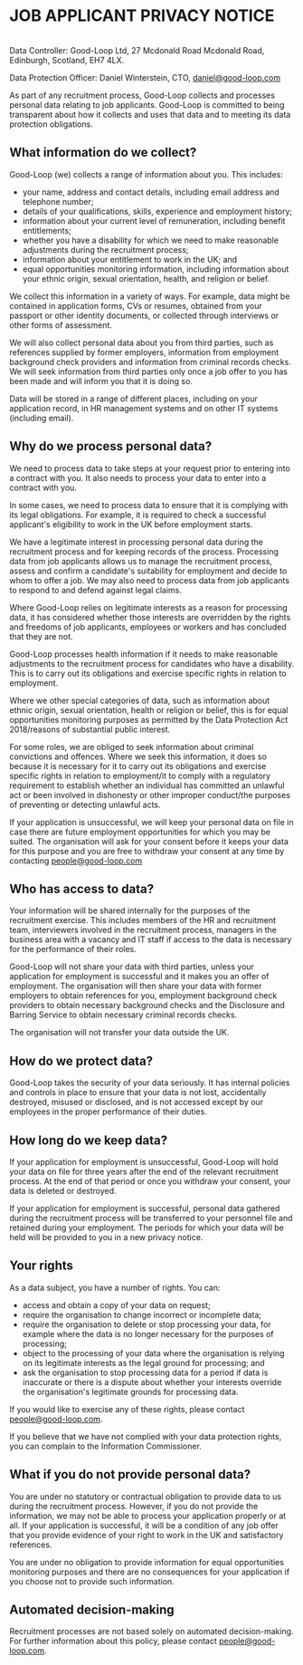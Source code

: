 # JOB APPLICANT PRIVACY NOTICE 

<br/>
Data Controller: Good-Loop Ltd, 27 Mcdonald Road Mcdonald Road, Edinburgh, Scotland, EH7 4LX. 

Data Protection Officer: Daniel Winterstein, CTO, [daniel@good-loop.com](mailto:daniel@good-loop.com)

As part of any recruitment process, Good-Loop collects and processes personal data relating to job applicants. Good-Loop is committed to being transparent about how it collects and uses that data and to meeting its data protection obligations. 

## What information do we collect? 

Good-Loop (we) collects a range of information about you. This includes: 

- your name, address and contact details, including email address and telephone number; 
- details of your qualifications, skills, experience and employment history; 
- information about your current level of remuneration, including benefit entitlements; 
- whether you have a disability for which we need to make reasonable adjustments during the recruitment process; 
- information about your entitlement to work in the UK; and 
- equal opportunities monitoring information, including information about your ethnic origin, sexual orientation, health, and religion or belief. 

We collect this information in a variety of ways. For example, data might be contained in application forms, CVs or resumes, obtained from your passport or other identity documents, or collected through interviews or other forms of assessment. 

We will also collect personal data about you from third parties, such as references supplied by former employers, information from employment background check providers and information from criminal records checks. We will seek information from third parties only once a job offer to you has been made and will inform you that it is doing so. 

Data will be stored in a range of different places, including on your application record, in HR management systems and on other IT systems (including email). 

## Why do we process personal data? 

We need to process data to take steps at your request prior to entering into a contract with you. It also needs to process your data to enter into a contract with you. 

In some cases, we need to process data to ensure that it is complying with its legal obligations. For example, it is required to check a successful applicant's eligibility to work in the UK before employment starts. 

We have a legitimate interest in processing personal data during the recruitment process and for keeping records of the process. Processing data from job applicants allows us to manage the recruitment process, assess and confirm a candidate's suitability for employment and decide to whom to offer a job. We may also need to process data from job applicants to respond to and defend against legal claims. 

Where Good-Loop relies on legitimate interests as a reason for processing data, it has considered whether those interests are overridden by the rights and freedoms of job applicants, employees or workers and has concluded that they are not. 

Good-Loop processes health information if it needs to make reasonable adjustments to the recruitment process for candidates who have a disability. This is to carry out its obligations and exercise specific rights in relation to employment. 

Where we other special categories of data, such as information about ethnic origin, sexual orientation, health or religion or belief, this is for equal opportunities monitoring purposes as permitted by the Data Protection Act 2018/reasons of substantial public interest. 

For some roles, we are obliged to seek information about criminal convictions and offences. Where we seek this information, it does so because it is necessary for it to carry out its obligations and exercise specific rights in relation to employment/it to comply with a regulatory requirement to establish whether an individual has committed an unlawful act or been involved in dishonesty or other improper conduct/the purposes of preventing or detecting unlawful acts. 

If your application is unsuccessful, we will keep your personal data on file in case there are future employment opportunities for which you may be suited. The organisation will ask for your consent before it keeps your data for this purpose and you are free to withdraw your consent at any time by contacting [people@good-loop.com](mailto:people@good-loop.com)

## Who has access to data? 

Your information will be shared internally for the purposes of the recruitment exercise. This includes members of the HR and recruitment team, interviewers involved in the recruitment process, managers in the business area with a vacancy and IT staff if access to the data is necessary for the performance of their roles. 

Good-Loop will not share your data with third parties, unless your application for employment is successful and it makes you an offer of employment. The organisation will then share your data with former employers to obtain references for you, employment background check providers to obtain necessary background checks and the Disclosure and Barring Service to obtain necessary criminal records checks. 

The organisation will not transfer your data outside the UK. 

## How do we protect data? 

Good-Loop takes the security of your data seriously. It has internal policies and controls in place to ensure that your data is not lost, accidentally destroyed, misused or disclosed, and is not accessed except by our employees in the proper performance of their duties. 

## How long do we keep data? 

If your application for employment is unsuccessful, Good-Loop will hold your data on file for three years after the end of the relevant recruitment process. At the end of that period or once you withdraw your consent, your data is deleted or destroyed. 

If your application for employment is successful, personal data gathered during the recruitment process will be transferred to your personnel file and retained during your employment. The periods for which your data will be held will be provided to you in a new privacy notice. 

## Your rights 
As a data subject, you have a number of rights. You can: 

- access and obtain a copy of your data on request; 
- require the organisation to change incorrect or incomplete data; 
- require the organisation to delete or stop processing your data, for example where the data is no longer necessary for the purposes of processing; 
- object to the processing of your data where the organisation is relying on its legitimate interests as the legal ground for processing; and 
- ask the organisation to stop processing data for a period if data is inaccurate or there is a dispute about whether your interests override the organisation's legitimate grounds for processing data. 

If you would like to exercise any of these rights, please contact [people@good-loop.com](mailto:people@good-loop.com). 

If you believe that we have not complied with your data protection rights, you can complain to the Information Commissioner. 

## What if you do not provide personal data? 
You are under no statutory or contractual obligation to provide data to us during the recruitment process. However, if you do not provide the information, we may not be able to process your application properly or at all. If your application is successful, it will be a condition of any job offer that you provide evidence of your right to work in the UK and satisfactory references. 

You are under no obligation to provide information for equal opportunities monitoring purposes and there are no consequences for your application if you choose not to provide such information. 

## Automated decision-making 

Recruitment processes are not based solely on automated decision-making. 
For further information about this policy, please contact [people@good-loop.com](mailto:people@good-loop.com). 
